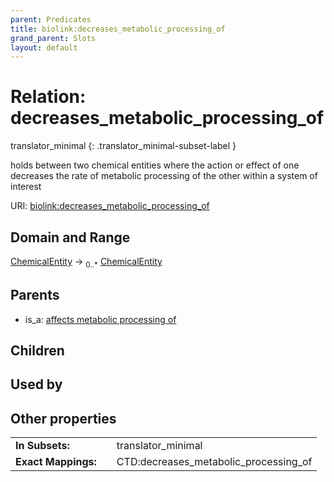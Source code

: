 ```yaml
---
parent: Predicates
title: biolink:decreases_metabolic_processing_of
grand_parent: Slots
layout: default
---
```


# Relation: decreases_metabolic_processing_of

translator_minimal
{: .translator_minimal-subset-label }


holds between two chemical entities where the action or effect of one decreases the rate of metabolic processing of the other within a system of interest

URI: [biolink:decreases_metabolic_processing_of](https://w3id.org/biolink/vocab/decreases_metabolic_processing_of)

## Domain and Range

[ChemicalEntity](ChemicalEntity.md) ->  <sub>0..\*</sub> [ChemicalEntity](ChemicalEntity.md)

## Parents

 *  is_a: [affects metabolic processing of](affects_metabolic_processing_of.md)

## Children


## Used by


## Other properties

|  |  |  |
| --- | --- | --- |
| **In Subsets:** | | translator_minimal |
| **Exact Mappings:** | | CTD:decreases_metabolic_processing_of |


